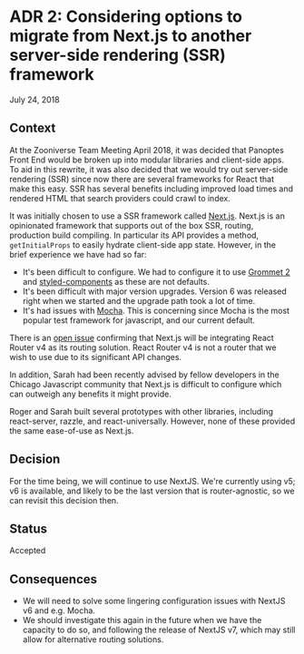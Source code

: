 # ADR 2: Considering options to migrate from Next.js to another server-side rendering (SSR) framework

July 24, 2018

## Context

At the Zooniverse Team Meeting April 2018, it was decided that Panoptes Front End would be broken up into modular libraries and client-side apps. To aid in this rewrite, it was also decided that we would try out server-side rendering (SSR) since now there are several frameworks for React that make this easy. SSR has several benefits including improved load times and rendered HTML that search providers could crawl to index.

It was initially chosen to use a SSR framework called [Next.js](https://github.com/zeit/next.js/). Next.js is an opinionated framework that supports out of the box SSR, routing, production build compiling. In particular its API provides a method, `getInitialProps` to easily hydrate client-side app state. However, in the brief experience we have had so far:

  - It's been difficult to configure. We had to configure it to use [Grommet 2](https://v2.grommet.io/) and [styled-components](https://www.styled-components.com/) as these are not defaults.
  - It's been difficult with major version upgrades. Version 6 was released right when we started and the upgrade path took a lot of time.
  - It's had issues with [Mocha](https://mochajs.org/). This is concerning since Mocha is the most popular test framework for javascript, and our current default.

There is an [open issue](https://github.com/zeit/next.js/issues/1632) confirming that Next.js will be integrating React Router v4 as its routing solution. React Router v4 is not a router that we wish to use due to its significant API changes.

In addition, Sarah had been recently advised by fellow developers in the Chicago Javascript community that Next.js is difficult to configure which can outweigh any benefits it might provide. 

Roger and Sarah built several prototypes with other libraries, including react-server, razzle, and react-universally. However, none of these provided the same ease-of-use as Next.js.

## Decision

For the time being, we will continue to use NextJS. We're currently using v5; v6 is available, and likely to be the last version that is router-agnostic, so we can revisit this decision then.

## Status

Accepted

## Consequences

- We will need to solve some lingering configuration issues with NextJS v6 and e.g. Mocha.
- We should investigate this again in the future when we have the capacity to do so, and following the release of NextJS v7, which may still allow for alternative routing solutions.
